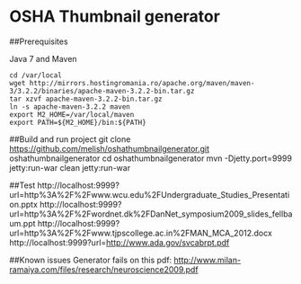 OSHA Thumbnail generator
========================

##Prerequisites

Java 7 and Maven

    cd /var/local
    wget http://mirrors.hostingromania.ro/apache.org/maven/maven-3/3.2.2/binaries/apache-maven-3.2.2-bin.tar.gz
    tar xzvf apache-maven-3.2.2-bin.tar.gz
    ln -s apache-maven-3.2.2 maven
    export M2_HOME=/var/local/maven
    export PATH=${M2_HOME}/bin:${PATH}

##Build and run project
    git clone https://github.com/melish/oshathumbnailgenerator.git oshathumbnailgenerator
    cd oshathumbnailgenerator
    mvn -Djetty.port=9999 jetty:run-war clean jetty:run-war

##Test
    http://localhost:9999?url=http%3A%2F%2Fwww.wcu.edu%2FUndergraduate_Studies_Presentation.pptx
    http://localhost:9999?url=http%3A%2F%2Fwordnet.dk%2FDanNet_symposium2009_slides_fellbaum.ppt
	http://localhost:9999?url=http%3A%2F%2Fwww.tjpscollege.ac.in%2FMAN_MCA_2012.docx
	http://localhost:9999?url=http://www.ada.gov/svcabrpt.pdf
	
##Known issues
	Generator fails on this pdf: http://www.milan-ramaiya.com/files/research/neuroscience2009.pdf
	